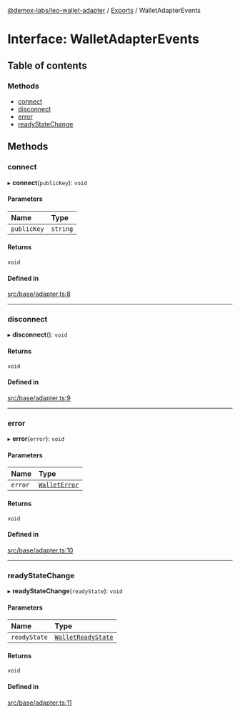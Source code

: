 [@demox-labs/leo-wallet-adapter](../README.md) / [Exports](../modules.md) / WalletAdapterEvents

# Interface: WalletAdapterEvents

## Table of contents

### Methods

- [connect](WalletAdapterEvents.md#connect)
- [disconnect](WalletAdapterEvents.md#disconnect)
- [error](WalletAdapterEvents.md#error)
- [readyStateChange](WalletAdapterEvents.md#readystatechange)

## Methods

### connect

▸ **connect**(`publicKey`): `void`

#### Parameters

| Name | Type |
| :------ | :------ |
| `publicKey` | `string` |

#### Returns

`void`

#### Defined in

[src/base/adapter.ts:8](https://github.com/demox-labs/leo-wallet-adapter/blob/60deb2b/src/base/adapter.ts#L8)

___

### disconnect

▸ **disconnect**(): `void`

#### Returns

`void`

#### Defined in

[src/base/adapter.ts:9](https://github.com/demox-labs/leo-wallet-adapter/blob/60deb2b/src/base/adapter.ts#L9)

___

### error

▸ **error**(`error`): `void`

#### Parameters

| Name | Type |
| :------ | :------ |
| `error` | [`WalletError`](../classes/WalletError.md) |

#### Returns

`void`

#### Defined in

[src/base/adapter.ts:10](https://github.com/demox-labs/leo-wallet-adapter/blob/60deb2b/src/base/adapter.ts#L10)

___

### readyStateChange

▸ **readyStateChange**(`readyState`): `void`

#### Parameters

| Name | Type |
| :------ | :------ |
| `readyState` | [`WalletReadyState`](../enums/WalletReadyState.md) |

#### Returns

`void`

#### Defined in

[src/base/adapter.ts:11](https://github.com/demox-labs/leo-wallet-adapter/blob/60deb2b/src/base/adapter.ts#L11)
